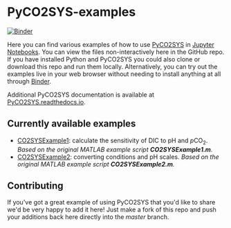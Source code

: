 # PyCO2SYS-examples

[![Binder](https://mybinder.org/badge_logo.svg)](https://mybinder.org/v2/gh/mvdh7/PyCO2SYS-examples/master)

Here you can find various examples of how to use [PyCO2SYS](https://github.com/mvdh7/PyCO2SYS) in [Jupyter Notebooks](https://jupyter-notebook.readthedocs.io/en/stable/notebook.html).  You can view the files non-interactively here in the GitHub repo.  If you have installed Python and PyCO2SYS you could also clone or download this repo and run them locally.  Alternatively, you can try out the examples live in your web browser without needing to install anything at all through [Binder](https://mybinder.org/v2/gh/mvdh7/PyCO2SYS-examples/master).

Additional PyCO2SYS documentation is available at [PyCO2SYS.readthedocs.io](https://pyco2sys.readthedocs.io).

## Currently available examples

  * [CO2SYSExample1](CO2SYSExample1.ipynb): calculate the sensitivity of DIC to pH and *p*CO<sub>2</sub>.  *Based on the original MATLAB example script **CO2SYSExample1.m**.*
  * [CO2SYSExample2](CO2SYSExample2.ipynb): converting conditions and pH scales.  *Based on the original MATLAB example script **CO2SYSExample2.m**.*

## Contributing

If you've got a great example of using PyCO2SYS that you'd like to share we'd be very happy to add it here!  Just make a fork of this repo and push your additions back here directly into the *master* branch.
